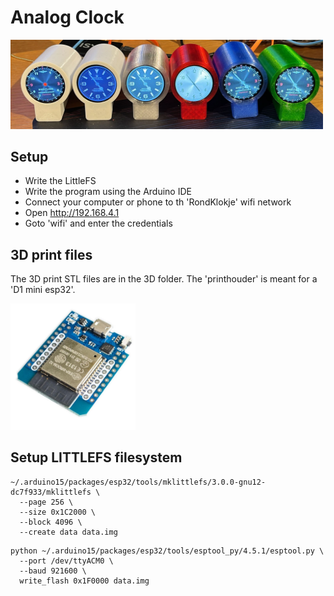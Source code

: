 # Analog Clock

<img src="https://raw.githubusercontent.com/MilovdZee/Analog_Clock-esp32/main/images/clocks.jpg" width=500/>

## Setup

- Write the LittleFS
- Write the program using the Arduino IDE
- Connect your computer or phone to th 'RondKlokje' wifi network
- Open http://192.168.4.1
- Goto 'wifi' and enter the credentials

## 3D print files

The 3D print STL files are in the 3D folder. The 'printhouder' is meant for a 'D1 mini esp32'.

<img src="https://raw.githubusercontent.com/MilovdZee/Analog_Clock-esp32/main/images/d1-mini-esp32.jpg" width=200/>

## Setup LITTLEFS filesystem

```
~/.arduino15/packages/esp32/tools/mklittlefs/3.0.0-gnu12-dc7f933/mklittlefs \
  --page 256 \
  --size 0x1C2000 \
  --block 4096 \
  --create data data.img
```

```
python ~/.arduino15/packages/esp32/tools/esptool_py/4.5.1/esptool.py \
  --port /dev/ttyACM0 \
  --baud 921600 \
  write_flash 0x1F0000 data.img
```
